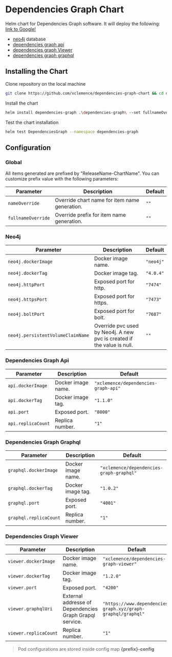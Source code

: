# Dependencies Graph Chart
Helm chart for Dependencies Graph software.
It will deploy the following:
[link to Google!](http://google.com)
- [neo4j](https://neo4j.com/) database
- [dependencies graph api](https://github.com/xclemence/dependencies-graph-services)
- [dependencies graph Viewer](https://github.com/xclemence/dependencies-graph-viewer)
- [dependencies graph graphql](https://github.com/xclemence/dependencies-graph-graphql)

## Installing the Chart

Clone repository on the local machine

```bash
git clone https://github.com/xclemence/dependencies-graph-chart && cd dependencies-graph-chart
```

Install the chart

```bash
helm install dependencies-graph .\dependencies-graph\ --set fullnameOverride=graph --namespace dependencies-graph --create-namespace
```

Test the chart installation

```bash
helm test DependenciesGraph --namespace dependencies-graph
```

## Configuration

### Global

All items generated are prefixed by "ReleaseName-ChartName". You can customize prefix value with the following parameters:

| Parameter                | Description             | Default        |
| ------------------------ | ----------------------- | -------------- |
| `nameOverride` | Override chart name for item name generation. | `""` |
| `fullnameOverride` | Override prefix for item name generation. | `""` |


### Neo4j

| Parameter                | Description             | Default        |
| ------------------------ | ----------------------- | -------------- |
| `neo4j.dockerImage` | Docker image name. | `"neo4j"` |
| `neo4j.dockerTag` | Docker image tag. | `"4.0.4"` |
| `neo4j.httpPort` | Exposed port for http. | `"7474"` |
| `neo4j.httpsPort` | Exposed port for https. | `"7473"` |
| `neo4j.boltPort` | Exposed port for bolt. | `"7687"` |
| `neo4j.persistentVolumeClaimName` | Override pvc used by Neo4j. A new pvc is created if the value is null. | `""` |

### Dependencies Graph Api

| Parameter                | Description             | Default        |
| ------------------------ | ----------------------- | -------------- |
| `api.dockerImage` | Docker image name. | `"xclemence/dependencies-graph-api"` |
| `api.dockerTag` | Docker image tag. | `"1.1.0"` |
| `api.port` | Exposed port. | `"8000"` |
| `api.replicaCount` | Replica number. | `"1"` |


### Dependencies Graph Graphql

| Parameter                | Description             | Default        |
| ------------------------ | ----------------------- | -------------- |
| `graphql.dockerImage` | Docker image name. | `"xclemence/dependencies-graph-graphql"` |
| `graphql.dockerTag` | Docker image tag. | `"1.0.2"` |
| `graphql.port` | Exposed port. | `"4001"` |
| `graphql.replicaCount` | Replica number. | `"1"` |

### Dependencies Graph Viewer

| Parameter                | Description             | Default        |
| ------------------------ | ----------------------- | -------------- |
| `viewer.dockerImage` | Docker image name. | `"xclemence/dependencies-graph-viewer"` |
| `viewer.dockerTag` | Docker image tag. | `"1.2.0"` |
| `viewer.port` | Exposed port. | `"4200"` |
| `viewer.graphqlUri` | External addresse of Dependencies Graph Grapql service. | `"https://www.dependencies-graph.xyz/graph-graphql/graphql"` |
| `viewer.replicaCount` | Replica number. | `"1"` |


> Pod configurations are stored inside config map **{prefix}-config**


